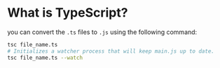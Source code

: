 # What is TypeScript?

you can convert the `.ts` files to `.js` using the following command:
```bash 
tsc file_name.ts
# Initializes a watcher process that will keep main.js up to date.
tsc file_name.ts --watch
```